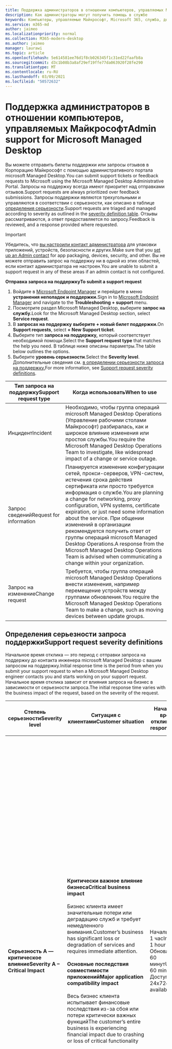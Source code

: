 ```yaml
---
title: Поддержка администраторов в отношении компьютеров, управляемых Майкрософт
description: Как администраторы могут получить помощь в службе
keywords: Компьютеры, управляемые Майкрософт, Microsoft 365, служба, документация
ms.service: m365-md
author: jaimeo
ms.localizationpriority: normal
ms.collection: M365-modern-desktop
ms.author: jaimeo
manager: laurawi
ms.topic: article
ms.openlocfilehash: 5e614581ee76d1f8cb026345f1c31ed22faafb8a
ms.sourcegitcommit: d3c1b08b3a8af29ef19ffe77da063920f28fe290
ms.translationtype: MT
ms.contentlocale: ru-RU
ms.lasthandoff: 03/09/2021
ms.locfileid: "50572632"
---
```

# <a name="admin-support-for-microsoft-managed-desktop"></a><span data-ttu-id="0073e-104">Поддержка администраторов в отношении компьютеров, управляемых Майкрософт</span><span class="sxs-lookup"><span data-stu-id="0073e-104">Admin support for Microsoft Managed Desktop</span></span>

<span data-ttu-id="0073e-105">Вы можете отправить билеты поддержки или запросы отзывов в Корпорацию Майкрософт с помощью административного портала microsoft Managed Desktop.</span><span class="sxs-lookup"><span data-stu-id="0073e-105">You can submit support tickets or feedback requests to Microsoft using the Microsoft Managed Desktop Administrative Portal.</span></span> <span data-ttu-id="0073e-106">Запросы на поддержку всегда имеют приоритет над отправками отзывов.</span><span class="sxs-lookup"><span data-stu-id="0073e-106">Support requests are always prioritized over feedback submissions.</span></span> <span data-ttu-id="0073e-107">Запросы поддержки являются трехугольными и управляются в соответствии с серьезности, как описано в таблице [определения серьезности](#sev).</span><span class="sxs-lookup"><span data-stu-id="0073e-107">Support requests are triaged and managed according to severity as outlined in the [severity definition table](#sev).</span></span> <span data-ttu-id="0073e-108">Отзывы рассматриваются, а ответ предоставляется по запросу.</span><span class="sxs-lookup"><span data-stu-id="0073e-108">Feedback is reviewed, and a response provided where requested.</span></span> 

>[!IMPORTANT]
><span data-ttu-id="0073e-109">Убедитесь, что [вы настроили контакт администратора](../get-started/add-admin-contacts.md) для упаковки приложений, устройств, безопасности и других.</span><span class="sxs-lookup"><span data-stu-id="0073e-109">Make sure that you [set up an Admin contact](../get-started/add-admin-contacts.md) for app packaging, devices, security, and other.</span></span> <span data-ttu-id="0073e-110">Вы не можете отправить запрос на поддержку ни в одной из этих областей, если контакт администратора не настроен.</span><span class="sxs-lookup"><span data-stu-id="0073e-110">You are unable to submit a support request in any of these areas if an admin contact is not configured.</span></span>

<span data-ttu-id="0073e-111">**Отправка запроса на поддержку**</span><span class="sxs-lookup"><span data-stu-id="0073e-111">**To submit a support request**</span></span>
1. <span data-ttu-id="0073e-112">Войдите в [Microsoft Endpoint Manager](https://endpoint.microsoft.com/) и перейдите в меню **устранения неполадок и поддержки.**</span><span class="sxs-lookup"><span data-stu-id="0073e-112">Sign in to [Microsoft Endpoint Manager](https://endpoint.microsoft.com/) and navigate to the **Troubleshooting + support** menu.</span></span>
2. <span data-ttu-id="0073e-113">Посмотрите раздел Microsoft Managed Desktop, выберите **запрос на службу.**</span><span class="sxs-lookup"><span data-stu-id="0073e-113">Look for the Microsoft Managed Desktop section, select **Service request**.</span></span>
3. <span data-ttu-id="0073e-114">В **запросах на поддержку** **выберите + новый билет поддержки.**</span><span class="sxs-lookup"><span data-stu-id="0073e-114">On **Support requests**, select **+ New Support ticket**.</span></span>
4. <span data-ttu-id="0073e-115">Выберите тип **запроса на поддержку,** который соответствует необходимой помощи.</span><span class="sxs-lookup"><span data-stu-id="0073e-115">Select the **Support request type** that matches the help you need.</span></span> <span data-ttu-id="0073e-116">В таблице ниже описаны параметры.</span><span class="sxs-lookup"><span data-stu-id="0073e-116">The table below outlines the options.</span></span> 
5. <span data-ttu-id="0073e-117">Выберите **уровень серьезности**.</span><span class="sxs-lookup"><span data-stu-id="0073e-117">Select the **Severity level**.</span></span> <span data-ttu-id="0073e-118">Дополнительные сведения см. [в определении серьезности запроса на поддержку.](#sev)</span><span class="sxs-lookup"><span data-stu-id="0073e-118">For more information, see [Support request severity definitions](#sev).</span></span> 

<span data-ttu-id="0073e-119">Тип запроса на поддержку</span><span class="sxs-lookup"><span data-stu-id="0073e-119">Support request type</span></span> | <span data-ttu-id="0073e-120">Когда использовать</span><span class="sxs-lookup"><span data-stu-id="0073e-120">When to use</span></span>
--- | ---
<span data-ttu-id="0073e-121">Инцидент</span><span class="sxs-lookup"><span data-stu-id="0073e-121">Incident</span></span> | <span data-ttu-id="0073e-122">Необходимо, чтобы группа операций microsoft Managed Desktop Operations (Управление рабочими столами Майкрософт) разбиралась, как и широкое влияние изменения или простоя службы.</span><span class="sxs-lookup"><span data-stu-id="0073e-122">You require the Microsoft Managed Desktop Operations Team to investigate, like widespread impact of a change or service outage.</span></span>
<span data-ttu-id="0073e-123">Запрос сведений</span><span class="sxs-lookup"><span data-stu-id="0073e-123">Request for information</span></span> | <span data-ttu-id="0073e-124">Планируется изменение конфигурации сетей, прокси-серверов, VPN-систем, истечения срока действия сертификата или просто требуется информация о службе.</span><span class="sxs-lookup"><span data-stu-id="0073e-124">You are planning a change for networking, proxy configuration, VPN systems, certificate expiration, or just need some information about the service.</span></span> <span data-ttu-id="0073e-125">При общении изменений в организации рекомендуется получить ответ от группы операций microsoft Managed Desktop Operations.</span><span class="sxs-lookup"><span data-stu-id="0073e-125">A response from the Microsoft Managed Desktop Operations Team is advised when communicating a change within your organization.</span></span>
<span data-ttu-id="0073e-126">Запрос на изменение</span><span class="sxs-lookup"><span data-stu-id="0073e-126">Change request</span></span> | <span data-ttu-id="0073e-127">Требуется, чтобы группа операций microsoft Managed Desktop Operations внести изменения, например перемещение устройств между группами обновления.</span><span class="sxs-lookup"><span data-stu-id="0073e-127">You require the Microsoft Managed Desktop Operations Team to make a change, such as moving devices between update groups.</span></span>

<span id="sev" />

## <a name="support-request-severity-definitions"></a><span data-ttu-id="0073e-128">Определения серьезности запроса поддержки</span><span class="sxs-lookup"><span data-stu-id="0073e-128">Support request severity definitions</span></span>

<span data-ttu-id="0073e-129">Начальное время отклика — это период с отправки запроса на поддержку до контакта инженера microsoft Managed Desktop с вашим запросом на поддержку.</span><span class="sxs-lookup"><span data-stu-id="0073e-129">Initial response time is the period from when you submit your support request to when a Microsoft Managed Desktop engineer contacts you and starts working on your support request.</span></span> <span data-ttu-id="0073e-130">Начальное время отклика зависит от влияния запроса на бизнес в зависимости от серьезности запроса.</span><span class="sxs-lookup"><span data-stu-id="0073e-130">The initial response time varies with the business impact of the request, based on the severity of the request.</span></span>

<span data-ttu-id="0073e-131">Степень серьезности</span><span class="sxs-lookup"><span data-stu-id="0073e-131">Severity level</span></span>  | <span data-ttu-id="0073e-132">Ситуация с клиентами</span><span class="sxs-lookup"><span data-stu-id="0073e-132">Customer situation</span></span> |  <span data-ttu-id="0073e-133">Начальное время отклика</span><span class="sxs-lookup"><span data-stu-id="0073e-133">Initial response time</span></span>   | <span data-ttu-id="0073e-134">Ожидаемый ответ клиента</span><span class="sxs-lookup"><span data-stu-id="0073e-134">Expected customer response</span></span>
--- | --- | --- | ---
<span data-ttu-id="0073e-135">**Серьезность A — критическое влияние**</span><span class="sxs-lookup"><span data-stu-id="0073e-135">**Severity A – Critical Impact**</span></span> |  <span data-ttu-id="0073e-136">**Критически важное влияние бизнеса**</span><span class="sxs-lookup"><span data-stu-id="0073e-136">**Critical business impact**</span></span><br><br><span data-ttu-id="0073e-137">Бизнес клиента имеет значительные потери или деградацию служб и требует немедленного внимания.</span><span class="sxs-lookup"><span data-stu-id="0073e-137">Customer’s business has significant loss or degradation of services and requires immediate attention.</span></span><br><br><span data-ttu-id="0073e-138">**Основные последствия совместимости приложений**</span><span class="sxs-lookup"><span data-stu-id="0073e-138">**Major application compatibility impact**</span></span><br><br><span data-ttu-id="0073e-139">Весь бизнес клиента испытывает финансовые последствия из-за сбоя или потери критически важных функций</span><span class="sxs-lookup"><span data-stu-id="0073e-139">The customer’s entire business is experiencing financial impact due to crashing or loss of critical functionality</span></span> | <span data-ttu-id="0073e-140">Начальная: < 1 час</span><span class="sxs-lookup"><span data-stu-id="0073e-140">Initial: < 1 hour</span></span><br><span data-ttu-id="0073e-141">Обновление: 60 минут</span><span class="sxs-lookup"><span data-stu-id="0073e-141">Update: 60 minutes</span></span><br><span data-ttu-id="0073e-142">Доступно 24x7</span><span class="sxs-lookup"><span data-stu-id="0073e-142">24x7 available</span></span> | <span data-ttu-id="0073e-143">При выборе серьезности A вы подтверждаете, что проблема имеет критически важное влияние на бизнес с серьезной потерей и деградацией служб.</span><span class="sxs-lookup"><span data-stu-id="0073e-143">When you select Severity A, you confirm that the issue has critical business impact, with severe loss and degradation of services.</span></span> <br><br><span data-ttu-id="0073e-144">Проблема требует немедленного ответа, и вы обязуется ежедневно работать в режиме 24x7 с командой Майкрософт до разрешения, в противном случае Корпорация Майкрософт может по своему усмотрению уменьшить степень серьезности до уровня B.</span><span class="sxs-lookup"><span data-stu-id="0073e-144">The issue demands an immediate response, and you commit to continuous 24x7 operation every day with the Microsoft team until resolution, otherwise, Microsoft may at its discretion decrease the Severity to level B.</span></span><br><br> <span data-ttu-id="0073e-145">Вы также убедитесь, что у Корпорации Майкрософт есть точные контактные данные.</span><span class="sxs-lookup"><span data-stu-id="0073e-145">You also ensure that Microsoft has your accurate contact information.</span></span> 
<span data-ttu-id="0073e-146">**Серьезность B — умеренное воздействие**</span><span class="sxs-lookup"><span data-stu-id="0073e-146">**Severity B – Moderate Impact**</span></span> |  <span data-ttu-id="0073e-147">**Умеренное влияние бизнеса**</span><span class="sxs-lookup"><span data-stu-id="0073e-147">**Moderate business impact**</span></span><br><br><span data-ttu-id="0073e-148">Бизнес клиента имеет умеренную потерю или деградацию служб, но работа может вестись с нарушениями.</span><span class="sxs-lookup"><span data-stu-id="0073e-148">Customer’s business has moderate loss or degradation of services, but work can reasonably continue in an impaired manner.</span></span><br><br><span data-ttu-id="0073e-149">**Умеренное влияние совместимости приложений**</span><span class="sxs-lookup"><span data-stu-id="0073e-149">**Moderate application compatibility impact**</span></span><br><br><span data-ttu-id="0073e-150">Конкретная бизнес-группа больше не является продуктивной из-за сбоя или потери критически важных функций.</span><span class="sxs-lookup"><span data-stu-id="0073e-150">A specific business group is no longer productive, due to crashing behavior or loss of critical functionality.</span></span> |  <span data-ttu-id="0073e-151">Начальная: < 4 часа</span><span class="sxs-lookup"><span data-stu-id="0073e-151">Initial: < 4 hours</span></span><br><span data-ttu-id="0073e-152">Обновление: 12 часов</span><span class="sxs-lookup"><span data-stu-id="0073e-152">Update: 12 hours</span></span><br><span data-ttu-id="0073e-153">Часы работы (доступно 24x7)</span><span class="sxs-lookup"><span data-stu-id="0073e-153">Business hours (24x7 available)</span></span> | <span data-ttu-id="0073e-154">При выборе серьезности B вы подтверждаете, что проблема оказывает умеренное влияние на бизнес с потерей и деградацией служб, но обходные пути позволяют обеспечить разумную, хотя и временную, непрерывность бизнеса.</span><span class="sxs-lookup"><span data-stu-id="0073e-154">When you select Severity B, you confirm that the issue has moderate impact to your business with loss and degradation of services, but workarounds enable reasonable, albeit temporary, business continuity.</span></span> <br><br><span data-ttu-id="0073e-155">Проблема требует срочного ответа.</span><span class="sxs-lookup"><span data-stu-id="0073e-155">The issue demands an urgent response.</span></span> <span data-ttu-id="0073e-156">Если вы выбрали 24x7 при отправке запроса на поддержку, вы каждый день совершаете с командой Майкрософт непрерывную операцию 24x7 до разрешения, в противном случае Корпорация Майкрософт может по своему усмотрению снизить серьезность до уровня C. Если вы выбрали поддержку в бизнес-часах при отправке инцидента строгости B, корпорация Майкрософт свядет вас только в часы работы.</span><span class="sxs-lookup"><span data-stu-id="0073e-156">If you chose 24x7 when you submit the support request, you commit to a continuous 24x7 operation every day with the Microsoft team until resolution, otherwise, Microsoft might at its discretion decrease the severity to level C. If you chose business-hours support when you submit a Severity B incident, Microsoft will contact you during business hours only.</span></span><br><br><span data-ttu-id="0073e-157">Вы также убедитесь, что у Корпорации Майкрософт есть точные контактные данные.</span><span class="sxs-lookup"><span data-stu-id="0073e-157">You also ensure that Microsoft has your accurate contact information.</span></span>
<span data-ttu-id="0073e-158">**Серьезность C — минимальное влияние**</span><span class="sxs-lookup"><span data-stu-id="0073e-158">**Severity C – Minimal Impact**</span></span> |   <span data-ttu-id="0073e-159">**Минимальное влияние на бизнес**</span><span class="sxs-lookup"><span data-stu-id="0073e-159">**Minimum business impact**</span></span><br><br> <span data-ttu-id="0073e-160">Бизнес клиента функционирует с незначительными препятствиями служб.</span><span class="sxs-lookup"><span data-stu-id="0073e-160">Customer’s business is functioning with minor impediments of services.</span></span><br><br><span data-ttu-id="0073e-161">**Незначительное влияние совместимости приложений**</span><span class="sxs-lookup"><span data-stu-id="0073e-161">**Minor application compatibility impact**</span></span><br><br><span data-ttu-id="0073e-162">Потенциально несвязанные пользователи испытывают незначительные проблемы с совместимостью, которые не препятствуют производительности</span><span class="sxs-lookup"><span data-stu-id="0073e-162">Potentially unrelated users experience minor compatibility issues that do not prevent productivity</span></span> |    <span data-ttu-id="0073e-163">Начальная: < 8 часов</span><span class="sxs-lookup"><span data-stu-id="0073e-163">Initial: < 8 hours</span></span><br><span data-ttu-id="0073e-164">Обновление: 24 часа</span><span class="sxs-lookup"><span data-stu-id="0073e-164">Update: 24 hours</span></span><br><span data-ttu-id="0073e-165">Рабочие часы</span><span class="sxs-lookup"><span data-stu-id="0073e-165">Business hours</span></span>  | <span data-ttu-id="0073e-166">При выборе серьезности C вы подтверждаете, что проблема оказывает минимальное влияние на ваш бизнес с незначительным препятствием для службы.</span><span class="sxs-lookup"><span data-stu-id="0073e-166">When you select Severity C, you confirm that the issue has minimum impact to your business with minor impediment of service.</span></span><br><br><span data-ttu-id="0073e-167">В случае инцидента строгости C корпорация Майкрософт будет связываться с вами только в часы работы.</span><span class="sxs-lookup"><span data-stu-id="0073e-167">For a Severity C incident, Microsoft will contact you during business hours only.</span></span><br><br><span data-ttu-id="0073e-168">Вы также убедитесь, что у Корпорации Майкрософт есть точные контактные данные</span><span class="sxs-lookup"><span data-stu-id="0073e-168">You also ensure that Microsoft has your accurate contact information</span></span>

<span data-ttu-id="0073e-169">Дополнительные сведения:</span><span class="sxs-lookup"><span data-stu-id="0073e-169">More details:</span></span>
- <span data-ttu-id="0073e-170">**Языки поддержки** . Вся поддержка предоставляется на английском языке.</span><span class="sxs-lookup"><span data-stu-id="0073e-170">**Support languages** - All support is provided in English.</span></span>
- <span data-ttu-id="0073e-171">**Изменения уровня серьезности** — Корпорация Майкрософт может понизить уровень серьезности, если клиент не может предоставить необходимые ресурсы или ответы, чтобы корпорация Майкрософт продолжила работу по разрешению проблем.</span><span class="sxs-lookup"><span data-stu-id="0073e-171">**Severity level changes** - Microsoft may downgrade the severity level if the customer is not able to provide adequate resources or responses to enable Microsoft to continue with problem resolution efforts.</span></span> 
- <span data-ttu-id="0073e-172">**Часы** работы . Для большинства стран время работы — с 9:00 до 17:00 по тихоокеанскому стандартному времени.</span><span class="sxs-lookup"><span data-stu-id="0073e-172">**Business hours** - For most countries, business hours are from 9:00 AM to 5:00 PM, Pacific Standard Time.</span></span>
- <span data-ttu-id="0073e-173">**Совместимость** приложений . Для решения проблемы совместимости приложений должна быть повторяемая ошибка той же версии приложения между предыдущей и текущей версией Windows или Office.</span><span class="sxs-lookup"><span data-stu-id="0073e-173">**Application compatibility** - For an application compatibility issue to be considered, there must be a reproducible error, of the same version of the application, between the previous and current version of Windows or Office.</span></span> <span data-ttu-id="0073e-174">Чтобы устранить проблемы с совместимостью приложений, Корпорации Майкрософт требуется контактная точка клиента для работы с ними.</span><span class="sxs-lookup"><span data-stu-id="0073e-174">To resolve application compatibility issues, Microsoft requires a customer point of contact to work with.</span></span> <span data-ttu-id="0073e-175">Человек должен напрямую работать с нашей командой Fast Track для расследования и устранения проблемы.</span><span class="sxs-lookup"><span data-stu-id="0073e-175">The individual must work directly with our Fast Track team to investigate and resolve the issue.</span></span>
- <span data-ttu-id="0073e-176">**Время отклика клиента** Если клиент не может выполнить ожидаемые требования к ответу, корпорация Майкрософт понизит уровень серьезности запроса до минимума серьезности C. Если клиент не ответил на запросы о действии, корпорация Майкрософт смягчает и закрывает запрос на поддержку в течение 48 часов после последнего запроса.</span><span class="sxs-lookup"><span data-stu-id="0073e-176">**Customer response time** If a customer is unable to meet the expected response requirements, Microsoft will downgrade the request by one severity level, to a minimum of Severity C. If a customer is unresponsive to requests for action, Microsoft will mitigate and close the support request within 48 hours of the last request.</span></span>

## <a name="provide-feedback"></a><span data-ttu-id="0073e-177">Предоставление отзывов</span><span class="sxs-lookup"><span data-stu-id="0073e-177">Provide feedback</span></span>

<span data-ttu-id="0073e-178">Мы ценим ваши отзывы и используем их для улучшения работы службы поддержки администратора.</span><span class="sxs-lookup"><span data-stu-id="0073e-178">We appreciate your feedback and use it to improve the admin support experience.</span></span>

<span data-ttu-id="0073e-179">После того как билет находится  в состоянии **"Смягчение"** или "Разрешено", вы можете поделиться своими отзывами о своем опыте работы с этой проблемой.</span><span class="sxs-lookup"><span data-stu-id="0073e-179">Once a ticket is in the **Mitigated** or **Resolved** state, you can share your feedback on your experience with that particular issue.</span></span> <span data-ttu-id="0073e-180">Чтобы поделиться отзывами, перейдите на страницу **Запросы** службы в меню устранения неполадок **и** поддержки портала MEM.</span><span class="sxs-lookup"><span data-stu-id="0073e-180">To share feedback, go to the **Service requests** page in the **Troubleshooting + support** menu of the MEM portal.</span></span> <span data-ttu-id="0073e-181">Выберите определенный билет.</span><span class="sxs-lookup"><span data-stu-id="0073e-181">Select the specific ticket.</span></span> <span data-ttu-id="0073e-182">Сведения о билете будут отображаться в флайере справа, выберите вкладку **Отзыв** и предооплаты.</span><span class="sxs-lookup"><span data-stu-id="0073e-182">The ticket details will appear in the fly-in on the right side, select the **Feedback** tab, and provide the requested information.</span></span> <span data-ttu-id="0073e-183">Не включайте личную информацию в форму обратной связи.</span><span class="sxs-lookup"><span data-stu-id="0073e-183">Be careful not to include any personal information in the feedback form.</span></span> <span data-ttu-id="0073e-184">Дополнительные сведения о конфиденциальности см. в [заявлении Microsoft Privacy.](https://privacy.microsoft.com/privacystatement)</span><span class="sxs-lookup"><span data-stu-id="0073e-184">For more information about privacy, see the [Microsoft Privacy Statement](https://privacy.microsoft.com/privacystatement).</span></span>

![Форма обратной связи](../../media/feedback_form.png)



## <a name="more-resources"></a><span data-ttu-id="0073e-186">Дополнительные ресурсы</span><span class="sxs-lookup"><span data-stu-id="0073e-186">More resources</span></span>
- <span data-ttu-id="0073e-187">[Поддержка пользователей для управляемого рабочего стола Майкрософт.](end-user-support.md)</span><span class="sxs-lookup"><span data-stu-id="0073e-187">[User support for Microsoft Managed Desktop](end-user-support.md).</span></span> 
- <span data-ttu-id="0073e-188">[Поддержка управляемого рабочего стола Майкрософт.](../service-description/support.md)</span><span class="sxs-lookup"><span data-stu-id="0073e-188">[Support for Microsoft Managed Desktop](../service-description/support.md).</span></span> 
- <span data-ttu-id="0073e-189">Если вы уже подписаны на Microsoft Managed **Desktop,** вы можете найти подробные процедуры, потоки процессов,  инструкции по работе и задаваемые моменты в руководстве по администрированию microsoft Managed Desktop на странице Веб-ресурсы в разделе Microsoft Managed Desktop меню администрирования клиента в [Microsoft Endpoint Manager](https://endpoint.microsoft.com/). </span><span class="sxs-lookup"><span data-stu-id="0073e-189">If you already subscribe to Microsoft Managed Desktop, you can find detailed procedures, process flows, work instructions, and FAQs in the Microsoft Managed Desktop Admin Guide in the **Online resources** page under the **Microsoft Managed Desktop** section of the **Tenant administration** menu in [Microsoft Endpoint Manager](https://endpoint.microsoft.com/).</span></span>
